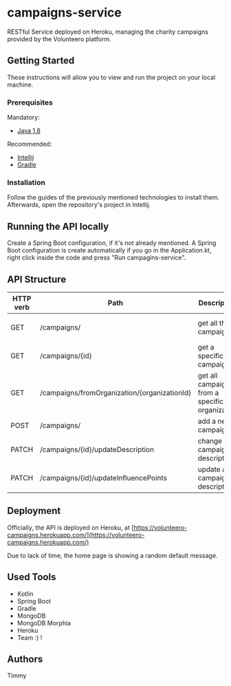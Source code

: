 # campaigns-service
RESTful Service deployed on Heroku, managing the charity campaigns provided by the Volunteero platform.

## Getting Started
These instructions will allow you to view and run the project on your local machine.

### Prerequisites
Mandatory:
* [Java 1.8](http://www.oracle.com/technetwork/java/javase/downloads/jre8-downloads-2133155.html)

Recommended:
* [Intellij](https://www.jetbrains.com/idea/)
* [Gradle](https://gradle.org/)

### Installation
Follow the guides of the previously mentioned technologies to install them. Afterwards, open the repository's project in Intellij.

## Running the API locally
Create a Spring Boot configuration, if it's not already mentioned. A Spring Boot configuration is create automatically if you go in the Application.kt, right click inside the code and press "Run campagins-service".


## API Structure
HTTP verb | Path | Description | Response | Parameter
------------ | ------------- | ------------- | ------------ | -------
 GET | /campaigns/ | get all the campaigns | {...{"id":"5af8b0d34f63a318f464647c","organizationId":"1234","name":"Don Job","description":"ertghjkiuytr","influencePoints":12395}...} | x
 GET | /campaigns/{id} | get a specific campaigns | {"id":"5af8b0d34f63a318f464647c","organizationId":"1234","name":"Don Job","description":"ertghjkiuytr","influencePoints":12395} | id
 GET | /campaigns/fromOrganization/{organizationId} | get all campaigns from a specific organization |  same data as the first GET but only for a specific organization | organizationId
 POST | /campaigns/ | add a new campaigns | successful or not | BODY: "organizationId":"1234","name":"Don Job","description":"ertghjkiuytr","influencePoints":12395}
 PATCH | /campaigns/{id}/updateDescription | change a campaign's description | successful or not | id, BODY: "description": "save the pandas"
 PATCH | /campaigns/{id}/updateInfluencePoints | update a campaign's description | successful or not | id, BODY: "influencePoints": 1245

## Deployment
Officially, the API is deployed on Heroku, at [https://volunteero-campaigns.herokuapp.com/](https://volunteero-campaigns.herokuapp.com/)

Due to lack of time, the home page is showing a random default message.

## Used Tools
* Kotlin
* Spring Boot
* Gradle
* MongoDB
* MongoDB Morphia
* Heroku
* Team :) !

## Authors
Timmy
